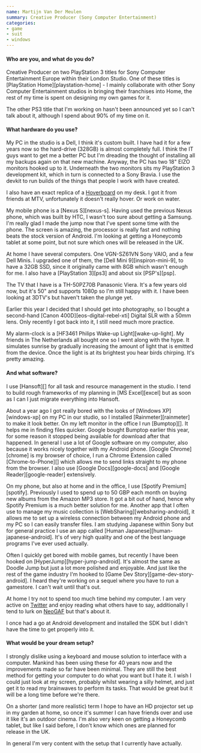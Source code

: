 ```yaml
---
name: Martijn Van Der Meulen
summary: Creative Producer (Sony Computer Entertainment)
categories:
- game
- suit
- windows
---
```


#### Who are you, and what do you do?

Creative Producer on two PlayStation 3 titles for Sony Computer Entertainment Europe within their London Studio. One of these titles is [PlayStation Home][playstation-home] - I mainly collaborate with other Sony Computer Entertainment studios in bringing their franchises into Home, the rest of my time is spent on designing my own games for it.

The other PS3 title that I'm working on hasn't been announced yet so I can't talk about it, although I spend about 90% of my time on it.

#### What hardware do you use?

My PC in the studio is a Dell, I think it's custom built. I have had it for a few years now so the hard-drive (328GB) is almost completely full. I think the IT guys want to get me a better PC but I'm dreading the thought of installing all my backups again on that new machine. Anyway, the PC has two 18" EIZO monitors hooked up to it. Underneath the two monitors sits my PlayStation 3 development kit, which in turn is connected to a Sony Bravia. I use the devkit to run builds of the things that people I work with have created.

I also have an exact replica of a [Hoverboard](http://en.wikipedia.org/wiki/Hoverboard "The Wikipedia entry on Hoverboards.") on my desk. I got it from friends at MTV, unfortunately it doesn't really hover. Or work on water.

My mobile phone is a [Nexus S][nexus-s]. Having used the previous Nexus phone, which was built by HTC, I wasn't too sure about getting a Samsung. I'm really glad I made the jump now that I've spent some time with the phone. The screen is amazing, the processor is really fast and nothing beats the stock version of Android. I'm looking at getting a Honeycomb tablet at some point, but not sure which ones will be released in the UK.

At home I have several computers. One VGN-SZ61VN Sony VAIO, and a few Dell Minis. I upgraded one of them, the [Dell Mini 9][inspiron-mini-9], to have a 32GB SSD, since it originally came with 8GB which wasn't enough for me. I also have a [PlayStation 3][ps3] and about six [PSP's][psp].

The TV that I have is a TH-50PZ70B Panasonic Viera. It's a few years old now, but it's 50" and supports 1080p so I'm still happy with it. I have been looking at 3DTV's but haven't taken the plunge yet.

Earlier this year I decided that I should get into photography, so I bought a second-hand [Canon 400D][eos-digital-rebel-xti] Digital SLR with a 50mm lens. Only recently I got back into it, I still need much more practice.

My alarm-clock is a [HF3461 Philips Wake-up Light][wake-up-light]. My friends in The Netherlands all bought one so I went along with the hype. It simulates sunrise by gradually increasing the amount of light that is emitted from the device. Once the light is at its brightest you hear birds chirping. It's pretty amazing.

#### And what software?

I use [Hansoft][] for all task and resource management in the studio. I tend to build rough frameworks of my planning in [MS Excel][excel] but as soon as I can I just migrate everything into Hansoft.

About a year ago I got really bored with the looks of [Windows XP][windows-xp] on my PC in our studio, so I installed [Rainmeter][rainmeter] to make it look better. On my left monitor in the office I run [Bumptop][]. It helps me in finding files quicker. Google bought Bumptop earlier this year, for some reason it stopped being available for download after that happened. In general I use a lot of Google software on my computer, also because it works nicely together with my Android phone. [Google Chrome][chrome] is my browser of choice, I run a Chrome Extension called [Chrome-to-Phone][] which allows me to send links straight to my phone from the browser. I also use [Google Docs][google-docs] and [Google Reader][google-reader] extensively.

On my phone, but also at home and in the office, I use [Spotify Premium][spotify]. Previously I used to spend up to 50 GBP each month on buying new albums from the Amazon MP3 store. It got a bit out of hand, hence why Spotify Premium is a much better solution for me. Another app that I often use to manage my music collection is [WebSharing][websharing-android], it allows me to set up a wireless connection between my Android phone and my PC so I can easily transfer files. I am studying Japanese within Sony but for general practice I use an app called [Human Japanese][human-japanese-android]. It's of very high quality and one of the best language programs I've ever used actually.

Often I quickly get bored with mobile games, but recently I have been hooked on [HyperJump][hyper-jump-android]. It's almost the same as Doodle Jump but just a lot more polished and enjoyable. And just like the rest of the game industry I'm hooked to [Game Dev Story][game-dev-story-android]. I heard they're working on a sequel where you have to run a gamestore. I can't wait until that's out.

At home I try not to spend too much time behind my computer. I am very active on [Twitter](http://twitter.com/MvdMbladiebla "Martijn's Twitter account.") and enjoy reading what others have to say, additionally I tend to lurk on [NeoGAF](http://www.neogaf.com/forum/ "The NeoGAF gaming forums.") but that's about it.

I once had a go at Android development and installed the SDK but I didn't have the time to get properly into it.

#### What would be your dream setup?

I strongly dislike using a keyboard and mouse solution to interface with a computer. Mankind has been using these for 40 years now and the improvements made so far have been minimal. They are still the best method for getting your computer to do what you want but I hate it. I wish I could just look at my screen, probably whilst wearing a silly helmet, and just get it to read my brainwaves to perform its tasks. That would be great but it will be a long time before we're there.

On a shorter (and more realistic) term I hope to have an HD projector set up in my garden at home, so once it's summer I can have friends over and use it like it's an outdoor cinema. I'm also very keen on getting a Honeycomb tablet, but like I said before, I don't know which ones are planned for release in the UK.

In general I'm very content with the setup that I currently have actually.